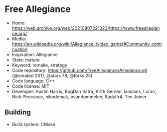 # Free Allegiance

- Home: https://web.archive.org/web/20210807221323/https://www.freeallegiance.org/
- Media: https://en.wikipedia.org/wiki/Allegiance_(video_game)#Community_continuation
- Inspiration: Allegiance
- State: mature
- Keyword: remake, strategy
- Code repository: https://github.com/FreeAllegiance/Allegiance.git (@created 2017, @stars 78, @forks 25)
- Code language: C++
- Code license: MIT
- Developer: Austin Harris, BogDan Vatra, Kirth Gersen, lanslans, Loran, Nick Pirocanac, nikodemak, pvandommelen, Radulfr4, Tim Joiner

## Building

- Build system: CMake
